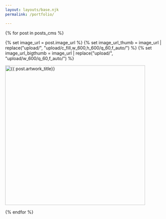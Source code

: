 ```yaml
---
layout: layouts/base.njk
permalink: /portfolio/

---
```


<div class="grid-portfolio">

{% for post in posts_cms %}

{% set image_url = post.image_url %}
{% set image_url_thumb = image_url | replace("upload/", "upload/c_fill,w_600,h_600/q_60,f_auto/") %}
{% set image_url_bigthumb = image_url | replace("upload/", "upload/w_600/q_60,f_auto/") %}

<div class="grid-portfolio-cell {% if post.portfolio_size == "big" %}grid-portfolio-cell-large{% endif %}">
<a href="{{post.url_name}}"><img class="grid-image-cover{% if post.portfolio_size == "big" %}-large{% endif %}" loading="lazy" src="{% if post.portfolio_size == "big" %}{{ image_url_bigthumb }}{% else %}{{ image_url_thumb }}{% endif %}" alt="{{ post.artwork_title}}" width="450" height="450" ></a>
</div>

{% endfor %}
     
</div>